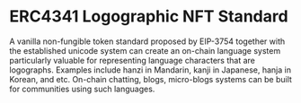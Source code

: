 # ERC4341 Logographic NFT Standard
A vanilla non-fungible token standard proposed by EIP-3754 together with the established unicode system can create an on-chain language system particularly valuable for representing language characters that are logographs. Examples include hanzi in Mandarin, kanji in Japanese, hanja in Korean, and etc. On-chain chatting, blogs, micro-blogs systems can be built for communities using such languages.
